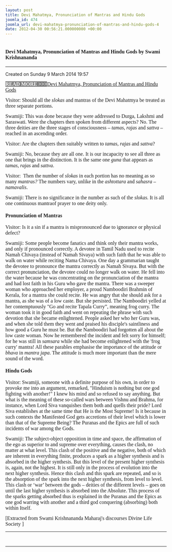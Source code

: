 ```yaml
---
layout: post
title: Devi Mahatmya, Pronunciation of Mantras and Hindu Gods
joomla_id: 474
joomla_url: devi-mahatmya-pronunciation-of-mantras-and-hindu-gods-4
date: 2012-04-30 00:56:21.000000000 +00:00
---
```

<h1 itemprop="name"><span style="font-size: 12pt; font-family: book antiqua,palatino;">Devi Mahatmya, Pronunciation of Mantras and Hindu Gods by Swami Krishnananda</span></h1>
<hr />
<p>Created on Sunday 9 March 2014 19:57</p>
<div id="discText">
<div id="discText">
<div id="discText">
<div id="discText">
<div id="discText">
<div id="discText">
<div id="discText">
<div id="discText">
<div id="discText">
<div id="discText">
<div id="discText">
<div id="discText">
<div id="discText">
<p><span style="font-family: book antiqua,palatino; font-size: 12pt;"><span style="background-color: #ffffff; color: #333333;"><span style="background-color: #808080; color: #ffffff;"><strong>READ MORE &gt;&gt;&gt;</strong></span></span><a href="http://www.swami-krishnananda.org/disc/disc_102.html"></a><a href="http://www.swami-krishnananda.org/disc/disc_93.html"></a><a href="http://www.swami-krishnananda.org/disc/disc_199.html"></a><a href="http://www.swami-krishnananda.org/disc/disc_131.html">Devi Mahatmya, Pronunciation of Mantras and Hindu Gods</a></span></p>
<div id="discText">
<div id="discText">
<div id="discText">
<div id="discText">
<div id="discText">
<div id="discText">
<div id="discText">
<div id="discText">
<div id="discText">
<div id="discText">
<div id="discText">
<div id="discText">
<div id="discText">
<div id="discText">
<div id="discText2">
<div id="discText">
<div id="discText">
<div id="discText">
<div id="discText">
<div id="discText">
<div id="discText">
<div id="discText">
<div id="discText">
<div id="discText"><span style="font-family: book antiqua,palatino; font-size: 12pt;" itemprop="author" itemscope="" itemtype="http://schema.org/Person"><span itemprop="name"></span></span>
<div id="discText">
<div id="discText"><span style="font-family: book antiqua,palatino; font-size: 12pt;" itemprop="articleBody"><span itemprop="author" itemscope="" itemtype="http://schema.org/Person"><span itemprop="name"></span></span></span>
<div id="discText"><span style="font-family: book antiqua,palatino; font-size: 12pt;"><span itemprop="articleBody"><span itemprop="author" itemscope="" itemtype="http://schema.org/Person"><span itemprop="name"></span></span></span><span itemprop="author" itemscope="" itemtype="http://schema.org/Person"><span itemprop="name"></span></span></span>
<div id="discText">
<div id="discText">
<div id="discText">
<div id="discText">
<div id="discText">
<div id="discText">
<div id="discText">
<div id="discText">
<div id="discText">
<div id="discText">
<div id="discText">
<div id="discText">
<div id="discText">
<p><span style="font-family: book antiqua,palatino; font-size: 12pt;">Visitor: Should all the <em>slokas</em> and mantras of the Devi Mahatmya be treated as three separate portions.</span></p>
<p><span style="font-family: book antiqua,palatino; font-size: 12pt;">Swamiji: This was done because they were addressed to Durga, Lakshmi and Saraswati. Were the chapters then spoken from different aspects? No. The three deities are the three stages of consciousness – <em>tamas</em>, <em>rajas</em> and <em>sattva</em> – reached in an ascending order.</span></p>
<p><span style="font-family: book antiqua,palatino; font-size: 12pt;">Visitor: Are the chapters then suitably written to <em>tamas</em>, <em>rajas</em> and <em>sattva</em>?</span></p>
<p><span style="font-family: book antiqua,palatino; font-size: 12pt;">Swamiji: No, because they are all one. It is our incapacity to see all three as one that brings in the distinction. It is the same one <em>guna</em> that appears as <em>tamas</em>, <em>rajas</em> and <em>sattva</em>. </span></p>
<p><span style="font-family: book antiqua,palatino; font-size: 12pt;">Visitor:&nbsp; Then the number of <em>slokas</em> in each portion has no meaning as so many <em>mantras?</em> The numbers vary, unlike in the <em>ashtottara</em> and <em>sahasra</em> – <em>namavalis</em>. </span></p>
<p><span style="font-family: book antiqua,palatino; font-size: 12pt;">Swamiji: There is no significance in the number as such of the <em>slokas.</em> It is all one continuous mantraof prayer to one deity only.</span></p>
<h4><span style="font-family: book antiqua,palatino; font-size: 12pt;">Pronunciation of Mantras</span></h4>
<p><span style="font-family: book antiqua,palatino; font-size: 12pt;">Visitor: Is it a sin if a mantra is mispronounced due to ignorance or physical defect?</span></p>
<p><span style="font-family: book antiqua,palatino; font-size: 12pt;">Swamiji: Some people become fanatics and think only their mantra works, and only if pronounced correctly. A devotee in Tamil Nadu used to recite Namah Chivaya (instead of Namah Sivaya) with such faith that he was able to walk on water while reciting Nama Chivaya. One day a grammarian taught the devotee to pronounce the mantra correctly as Namah Sivaya. But with the correct pronunciation, the devotee could no longer walk on water. He fell into the water because he was concentrating on the pronunciation of the mantra and had lost faith in his Guru who gave the mantra. There was a sweeper woman who approached her employer, a proud Namboodiri Brahmin of Kerala, for a mantra she could recite. He was angry that she should ask for a mantra, as she was of a low caste. But she persisted. The Namboodiri yelled at her contemptuously "Go and recite Tapala Curry”, meaning frog curry. The woman took it in good faith and went on repeating the phrase with such devotion that she became enlightened. People asked her who her Guru was, and when she told them they went and praised his disciple's saintliness and how good a Guru he must be. But the Namboodiri had forgotten all about the low caste woman. Now he remembered the incident and felt sorry for himself; for he was still in <em>samsara</em> while she had become enlightened with the 'frog curry' mantra! All these parables emphasise the importance of the attitude or <em>bhava</em> in <em>mantra japa</em>. The attitude is much more important than the mere sound of the word.</span></p>
<h4><span style="font-family: book antiqua,palatino; font-size: 12pt;">Hindu Gods</span></h4>
<p><span style="font-family: book antiqua,palatino; font-size: 12pt;">Visitor: Swamiji, someone with a definite purpose of his own, in order to provoke me into an argument, remarked, "Hinduism is nothing but one god fighting with another!" I knew his mind and so refused to say anything. But what is the meaning of these so-called wars between Vishnu and Brahma, for instance, when Lord Siva vanquishes them both and quells their pride? Lord Siva establishes at the same time that He is the Most Supreme! Is it because in such contexts the Manifested God gets accretions of their level which is lower than that of the Supreme Being? The Puranas and the Epics are full of such incidents of war among the Gods.</span></p>
<p><span style="font-family: book antiqua,palatino; font-size: 12pt;">Swamiji: The subject-object opposition in time and space, the affirmation of the ego as superior to and supreme over everything, causes the clash, no matter at what level. This clash of the positive and the negative, both of which are inherent in everything finite, produces a spark as a higher synthesis and is absorbed in the higher synthesis. But this level of the present higher synthesis is, again, not the highest. It is still only in the process of evolution into the next higher synthesis. Hence this clash and this spark are repeated, and so is the absorption of the spark into the next higher synthesis, from level to level. This clash or ‘war’ between the gods – deities of the different levels – goes on until the last higher synthesis is absorbed into the Absolute. This process of the sparks getting absorbed thus is explained in the Puranas and the Epics as one god warring with another and a third god conquering (absorbing) both within Itself.</span></p>
</div>
</div>
</div>
</div>
</div>
</div>
</div>
</div>
</div>
</div>
</div>
</div>
</div>
<span style="font-size: 12pt; font-family: verdana,geneva;">[Extracted from Swami Krishnananda Maharaj's discourses Divine Life Society ]</span></div>
</div>
</div>
</div>
</div>
</div>
</div>
</div>
</div>
</div>
</div>
</div>
</div>
</div>
</div>
</div>
</div>
</div>
</div>
</div>
</div>
</div>
</div>
</div>
</div>
</div>
</div>
</div>
</div>
</div>
</div>
</div>
</div>
</div>
</div>
</div>
</div>
</div>
</div>
</div>
<hr />
<p>&nbsp;</p>
<hr />
<p>&nbsp;</p>
<div style="position: absolute; left: -40px; top: -25px; width: 1px; height: 1px; overflow: hidden;" data-mce-bogus="1" class="mcePaste" id="_mcePaste">
<h1>The Gospel of the Bhagavadgita</h1>
</div>
